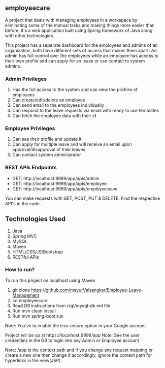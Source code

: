 ## employeecare

A project that deals with managing employees in a workspace by eliminating some of the manual tasks and making things more easier than
before, it's a web application built using Spring framework of Java along with other technologies.

This project has a seperate dashboard for the employees and admins of an organization, both have different sets of access that makes them
apart. An admin has full control over the employees while an employee has access to their own profile and can apply for an leave or can
contact to system admins.

### Admin Privileges

1. Has the full access to the system and can view the profiles of employees
2. Can create/edit/delete an employee
3. Can send email to the employees individually
4. Can respond to the leave requests via email with ready to use templates
5. Can fetch the employee data with their id

### Employee Privileges

1. Can see their profile and update it
2. Can apply for multiple leave and will receive an email upon approval/disapproval of their leaves
3. Can contact system administrator

### REST APIs Endpoints

- GET: http://localhost:9999/app/apis/admin
- GET: http://localhost:9999/app/apis/employee
- GET: http://localhost:9999/app/apis/employeeleave

You can make requests with GET, POST, PUT & DELETE. Find the respective API's in the code.

## Technologies Used

1. Java
2. Spring MVC
3. MySQL
4. Maven
5. HTML/CSS/JS/Bootstrap
6. RESTful APIs

### How to run?

To run this project on localhost using Maven

1. git clone https://github.com/mayurValsangkar/Employee-Leave-Management
2. cd employeecare
3. Read DB instructions from /sql/mysql-db.md file
5. Run mvn clean install
6. Run mvn spring-boot:run

Note: You've to enable the less secure option in your Google account

Project will be up at https://localhost:9999/app
Note: See the user credentials in the DB to login into any Admin or Employee account

Note: /app is the context path and if you change any request mapping or create a new one then change it accordingly, ignore the context path for hyperlinks in the view(JSP).







